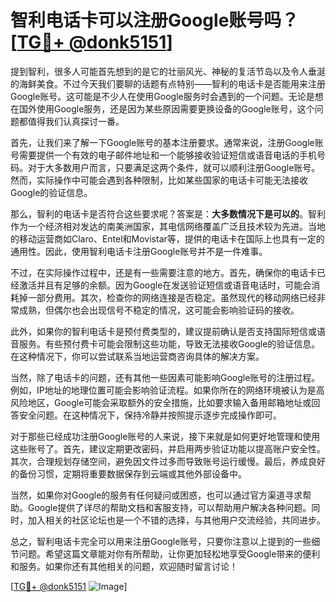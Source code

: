 # 智利电话卡可以注册Google账号吗？[[TG💪+ @donk5151](https://t.me/s/donk5151)]

提到智利，很多人可能首先想到的是它的壮丽风光、神秘的复活节岛以及令人垂涎的海鲜美食。不过今天我们要聊的话题有点特别——智利的电话卡是否能用来注册Google账号。这可能是不少人在使用Google服务时会遇到的一个问题。无论是想在国外使用Google服务，还是因为某些原因需要更换设备的Google账号，这个问题都值得我们认真探讨一番。

首先，让我们来了解一下Google账号的基本注册要求。通常来说，注册Google账号需要提供一个有效的电子邮件地址和一个能够接收验证短信或语音电话的手机号码。对于大多数用户而言，只要满足这两个条件，就可以顺利注册Google账号。然而，实际操作中可能会遇到各种限制，比如某些国家的电话卡可能无法接收Google的验证信息。

那么，智利的电话卡是否符合这些要求呢？答案是：**大多数情况下是可以的**。智利作为一个经济相对发达的南美洲国家，其电信网络覆盖广泛且技术较为先进。当地的移动运营商如Claro、Entel和Movistar等，提供的电话卡在国际上也具有一定的通用性。因此，使用智利电话卡注册Google账号并不是一件难事。

不过，在实际操作过程中，还是有一些需要注意的地方。首先，确保你的电话卡已经激活并且有足够的余额。因为Google在发送验证短信或语音电话时，可能会消耗掉一部分费用。其次，检查你的网络连接是否稳定。虽然现代的移动网络已经非常成熟，但偶尔也会出现信号不稳定的情况，这可能会影响验证码的接收。

此外，如果你的智利电话卡是预付费类型的，建议提前确认是否支持国际短信或语音服务。有些预付费卡可能会限制这些功能，导致无法接收Google的验证信息。在这种情况下，你可以尝试联系当地运营商咨询具体的解决方案。

当然，除了电话卡的问题，还有其他一些因素可能影响Google账号的注册过程。例如，IP地址的地理位置可能会影响验证流程。如果你所在的网络环境被认为是高风险地区，Google可能会采取额外的安全措施，比如要求输入备用邮箱地址或回答安全问题。在这种情况下，保持冷静并按照提示逐步完成操作即可。

对于那些已经成功注册Google账号的人来说，接下来就是如何更好地管理和使用这些账号了。首先，建议定期更改密码，并启用两步验证功能以提高账户安全性。其次，合理规划存储空间，避免因文件过多而导致账号运行缓慢。最后，养成良好的备份习惯，定期将重要数据保存到云端或其他外部设备中。

当然，如果你对Google的服务有任何疑问或困惑，也可以通过官方渠道寻求帮助。Google提供了详尽的帮助文档和客服支持，可以帮助用户解决各种问题。同时，加入相关的社区论坛也是一个不错的选择，与其他用户交流经验，共同进步。

总之，智利电话卡完全可以用来注册Google账号，只要你注意以上提到的一些细节问题。希望这篇文章能对你有所帮助，让你更加轻松地享受Google带来的便利和服务。如果你还有其他相关的问题，欢迎随时留言讨论！

[[TG💪+ @donk5151](https://t.me/s/donk5151) ![Image](https://i.postimg.cc/rwNCRYN7/Snipaste-2025-04-30-17-27-05.png)]